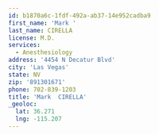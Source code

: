 ```yaml
---
id: b1870a6c-1fdf-492a-ab37-14e952cadba9
first_name: 'Mark '
last_name: CIRELLA
license: M.D.
services:
  - Anesthesiology
address: '4454 N Decatur Blvd'
city: 'Las Vegas'
state: NV
zip: '891301671'
phone: 702-839-1203
title: 'Mark  CIRELLA'
_geoloc:
  lat: 36.271
  lng: -115.207
---
```

